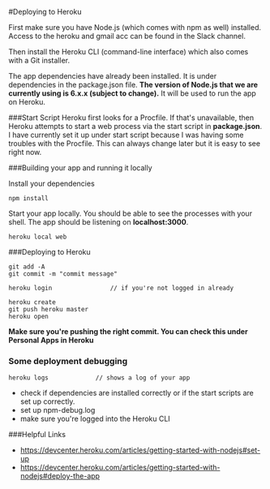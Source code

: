 #Deploying to Heroku

First make sure you have Node.js (which comes with npm as well) installed. 
Access to the heroku and gmail acc can be found in the Slack channel.

Then install the Heroku CLI (command-line interface) which also comes with a Git installer. 

The app dependencies have already been installed. It is under dependencies in the package.json file. 
**The version of Node.js that we are currently using is 6.x.x (subject to change).** It will be used to run the app on Heroku.

###Start Script
Heroku first looks for a Procfile. If that's unavailable, then Heroku attempts to start a web process via the
start script in **package.json**. I have currently set it up under start script because I was having some troubles
with the Procfile. This can always change later but it is easy to see right now. 

###Building your app and running it locally

Install your dependencies
```
npm install
```

Start your app locally. You should be able to see the processes with your shell. The app should be listening on **localhost:3000**.

```
heroku local web
```

###Deploying to Heroku
```
git add -A 				
git commit -m "commit message"

heroku login				// if you're not logged in already

heroku create
git push heroku master
heroku open			
```

**Make sure you're pushing the right commit. You can check this under Personal Apps in Heroku**
  
   
### Some deployment debugging
```
heroku logs				// shows a log of your app
``` 

- check if dependencies are installed correctly or if the start scripts are set up correctly.
- set up npm-debug.log
- make sure you're logged into the Heroku CLI
  

###Helpful Links
- <https://devcenter.heroku.com/articles/getting-started-with-nodejs#set-up>
- <https://devcenter.heroku.com/articles/getting-started-with-nodejs#deploy-the-app>

